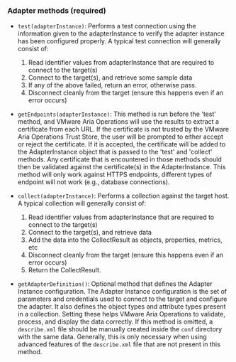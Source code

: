 ### Adapter methods (required)

- `test(adapterInstance)`:
  Performs a test connection using the information given to the adapterInstance to verify the adapter instance has been configured properly.
  A typical test connection will generally consist of:

    1. Read identifier values from adapterInstance that are required to connect to the target(s)
    2. Connect to the target(s), and retrieve some sample data
    3. If any of the above failed, return an error, otherwise pass.
    4. Disconnect cleanly from the target (ensure this happens even if an error occurs)

- `getEndpoints(adapterInstance)`:
  This method is run before the 'test' method, and VMware Aria Operations will use
  the results to extract a certificate from each URL. If the certificate is not trusted by
  the VMware Aria Operations Trust Store, the user will be prompted to either accept or reject
  the certificate. If it is accepted, the certificate will be added to the AdapterInstance
  object that is passed to the 'test' and 'collect' methods. Any certificate that is
  encountered in those methods should then be validated against the certificate(s)
  in the AdapterInstance. This method will only work against HTTPS endpoints, different types
  of endpoint will not work (e.g., database connections).

- `collect(adapterInstance)`:
  Performs a collection against the target host. A typical collection will generally consist of:
    1. Read identifier values from adapterInstance that are required to connect to the target(s)
    2. Connect to the target(s), and retrieve data
    3. Add the data into the CollectResult as objects, properties, metrics, etc
    4. Disconnect cleanly from the target (ensure this happens even if an error occurs)
    5. Return the CollectResult.

- `getAdapterDefinition()`:
  Optional method that defines the Adapter Instance configuration. The Adapter Instance
  configuration is the set of parameters and credentials used to connect to the target and
  configure the adapter. It also defines the object types and attribute types present in a
  collection. Setting these helps VMware Aria Operations to validate, process, and display
  the data correctly. If this method is omitted, a `describe.xml` file should be manually
  created inside the `conf` directory with the same data. Generally, this is only necessary
  when using advanced features of the `describe.xml` file that are not present in this method.
